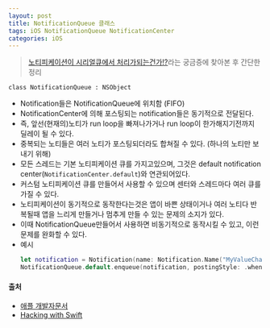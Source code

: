 ```yaml
---
layout: post
title: NotificationQueue 클래스
tags: iOS NotificationQueue NotificationCenter
categories: iOS
---
```

> [노티피케이션이 시리얼큐에서 처리가되는건가!?](https://jinios.github.io/til/2018/10/08/TIL/)라는 궁금증에 찾아본 후 간단한 정리

`class NotificationQueue : NSObject`

- Notification들은 NotificationQueue에 위치함 (FIFO)
- NotificationCenter에 의해 포스팅되는 notification들은 동기적으로 전달된다.
- 즉, 앞선(현재의)노티가 run loop을 빠져나가거나 run loop이 한가해지기전까지 딜레이 될 수 있다.
- 중복되는 노티들은 여러 노티가 포스팅되더라도 합쳐질 수 있다. (하나의 노티만 보내기 위해)
- 모든 스레드는 기본 노티피케이션 큐를 가지고있으며, 그것은 default notification center(`NotificationCenter.default`)와 연관되어있다.
- 커스텀 노티피케이션 큐를 만들어서 사용할 수 있으며 센터와 스레드마다 여러 큐를 가질 수 있다.
- 노티피케이션이 동기적으로 동작한다는것은 앱이 바쁜 상태이거나 여러 노티다 반복될때 앱을 느리게 만들거나 멈추게 만들 수 있는 문제의 소지가 있다.
- 이때 NotificationQueue만들어서 사용하면 비동기적으로 동작시킬 수 있고, 이런 문제를 완화할 수 있다.
- 예시
  ```swift
  let notification = Notification(name: Notification.Name("MyValueChanged"))
  NotificationQueue.default.enqueue(notification, postingStyle: .whenIdle, coalesceMask: .none, forModes: nil)
  ```

#### 출처
- [애플 개발자문서](https://developer.apple.com/documentation/foundation/notificationqueue)
- [Hacking with Swift](https://www.hackingwithswift.com/example-code/system/how-to-send-notifications-asynchronously-using-notificationqueue)
